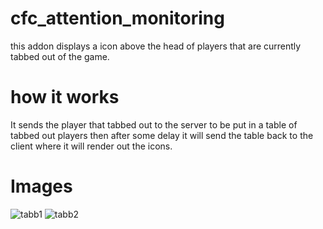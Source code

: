 # cfc_attention_monitoring
 this addon displays a icon above the head of players that are currently tabbed out of the game.

# how it works
  It sends the player that tabbed out to the server to be put in a table of tabbed out players
  then after some delay it will send the table back to the client where it will render out the 
  icons.

# Images
![tabb1](https://user-images.githubusercontent.com/84646760/142743666-d0929c1e-466e-49c5-a227-941f3ae16536.JPG)
![tabb2](https://user-images.githubusercontent.com/84646760/142743667-02aadd11-d6c2-46bb-b8ee-d89789cbfedd.JPG)
